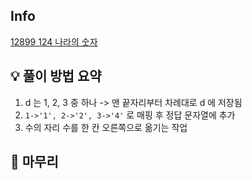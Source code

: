 ## Info
[12899 124 나라의 숫자](https://school.programmers.co.kr/learn/courses/30/lessons/12899)

## 💡 풀이 방법 요약
1. d 는 1, 2, 3 중 하나 -> 맨 끝자리부터 차례대로 d 에 저장됨
2. `1->'1', 2->'2', 3->'4'` 로 매핑 후 정답 문자열에 추가
3. 수의 자리 수를 한 칸 오른쪽으로 옮기는 작업

## 🙂 마무리

